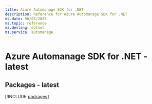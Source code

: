 ```yaml
---
title: Azure Automanage SDK for .NET
description: Reference for Azure Automanage SDK for .NET
ms.date: 06/03/2025
ms.topic: reference
ms.devlang: dotnet
ms.service: automanage
---
```

# Azure Automanage SDK for .NET - latest
## Packages - latest
[!INCLUDE [packages](automanage-index.md)]